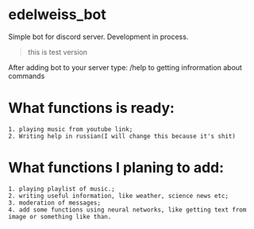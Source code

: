 # edelweiss_bot

Simple bot for discord server. Development in process.
> this is test version

After adding bot to your server type: /help to getting infrormation about commands

# What functions is ready:
	1. playing music from youtube link;
	2. Writing help in russian(I will change this because it's shit)
	
# What functions I planing to add:
	1. playing playlist of music.;
	2. writing useful information, like weather, science news etc;
	3. moderation of messages;
	4. add some functions using neural networks, like getting text from image or something like than.
